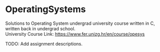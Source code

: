 # OperatingSystems

Solutions to Operating System undergrad university course written in C, written back in undergrad school.  
University Course Link: https://www.fer.unizg.hr/en/course/opesys

TODO: Add assignment descriptions.
